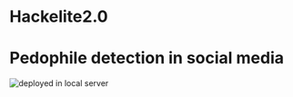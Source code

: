 # Hackelite2.0
# Pedophile detection in social media
![deployed in local server](http://url/to/img.png)
